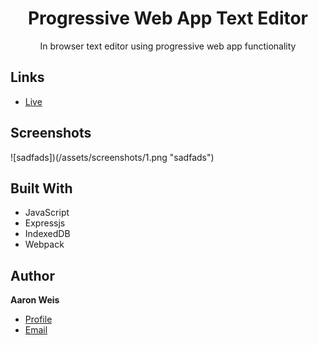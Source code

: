 <h1 align="center">Progressive Web App Text Editor</h1>

<p align="center">In browser text editor using progressive web app functionality<project-description></p>

## Links

- [Live](<> "Live view")

## Screenshots

![sadfads])(/assets/screenshots/1.png "sadfads")

## Built With

- JavaScript
- Expressjs
- IndexedDB
- Webpack

## Author

**Aaron Weis**

- [Profile](https://github.com/nofutofu)
- [Email](mailto:aaronrweis@gmail.com?subject=Hi "Hi!")